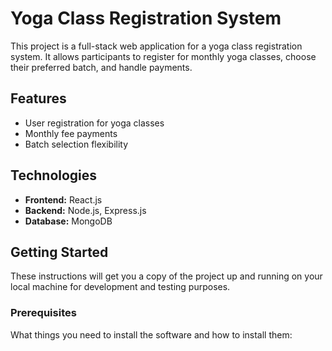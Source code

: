 # Yoga Class Registration System

This project is a full-stack web application for a yoga class registration system. It allows participants to register for monthly yoga classes, choose their preferred batch, and handle payments.

## Features

- User registration for yoga classes
- Monthly fee payments
- Batch selection flexibility

## Technologies

- **Frontend:** React.js
- **Backend:** Node.js, Express.js
- **Database:** MongoDB

## Getting Started

These instructions will get you a copy of the project up and running on your local machine for development and testing purposes.

### Prerequisites

What things you need to install the software and how to install them:
